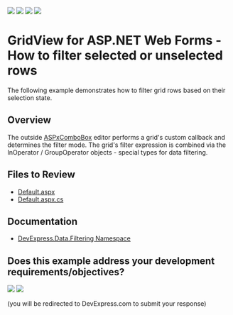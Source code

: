 <!-- default badges list -->
![](https://img.shields.io/endpoint?url=https://codecentral.devexpress.com/api/v1/VersionRange/128540248/13.1.4%2B)
[![](https://img.shields.io/badge/Open_in_DevExpress_Support_Center-FF7200?style=flat-square&logo=DevExpress&logoColor=white)](https://supportcenter.devexpress.com/ticket/details/E3085)
[![](https://img.shields.io/badge/📖_How_to_use_DevExpress_Examples-e9f6fc?style=flat-square)](https://docs.devexpress.com/GeneralInformation/403183)
[![](https://img.shields.io/badge/💬_Leave_Feedback-feecdd?style=flat-square)](#does-this-example-address-your-development-requirementsobjectives)
<!-- default badges end -->

# GridView for ASP.NET Web Forms - How to filter selected or unselected rows

The following example demonstrates how to filter grid rows based on their selection state.

## Overview

The outside [ASPxComboBox](https://docs.devexpress.com/AspNet/DevExpress.Web.ASPxComboBox) editor performs a grid's custom callback and determines the filter mode. The grid's filter expression is combined via the InOperator / GroupOperator objects - special types for data filtering.

## Files to Review

* [Default.aspx](./CS/WebSite/Default.aspx)
* [Default.aspx.cs](./CS/WebSite/Default.aspx.cs)

## Documentation

* [DevExpress.Data.Filtering Namespace](https://docs.devexpress.com/CoreLibraries/DevExpress.Data.Filtering)
<!-- feedback -->
## Does this example address your development requirements/objectives?

[<img src="https://www.devexpress.com/support/examples/i/yes-button.svg"/>](https://www.devexpress.com/support/examples/survey.xml?utm_source=github&utm_campaign=asp-net-web-forms-grid-filter-selected-unselected-rows&~~~was_helpful=yes) [<img src="https://www.devexpress.com/support/examples/i/no-button.svg"/>](https://www.devexpress.com/support/examples/survey.xml?utm_source=github&utm_campaign=asp-net-web-forms-grid-filter-selected-unselected-rows&~~~was_helpful=no)

(you will be redirected to DevExpress.com to submit your response)
<!-- feedback end -->
